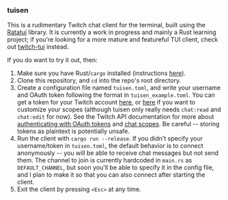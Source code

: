 ### tuisen

This is a rudimentary Twitch chat client for the terminal, built using the [Ratatui](https://github.com/ratatui-org/ratatui) library. It is currently a work in progress and mainly a Rust learning project; if you're looking for a more mature and featureful TUI client, check out [twitch-tui](https://github.com/Xithrius/twitch-tui) instead.

If you do want to try it out, then:

1. Make sure you have Rust/`cargo` installed (instructions [here](https://www.rust-lang.org/tools/install)).
2. Clone this repository, and `cd` into the repo's root directory.
3. Create a configuration file named `tuisen.toml`, and write your username and OAuth token following the format in `tuisen_example.toml`. You can get a token for your Twitch account [here](https://twitchapps.com/tmi/), or [here](https://twitchtokengenerator.com/) if you want to customize your scopes (although tuisen only really needs `chat:read` and `chat:edit` for now). See the Twitch API documentation for more about [authenticating with OAuth tokens](https://dev.twitch.tv/docs/authentication/getting-tokens-oauth/) and [chat scopes](https://dev.twitch.tv/docs/authentication/scopes/#chat-and-pubsub-scopes). Be careful -- storing tokens as plaintext is potentially unsafe.
4. Run the client with `cargo run --release`. If you didn't specify your username/token in `tuisen.toml`, the default behavior is to connect anonymously -- you will be able to receive chat messages but not send them. The channel to join is currently hardcoded in `main.rs` as `DEFAULT_CHANNEL`, but soon you'll be able to specify it in the config file, and I plan to make it so that you can also connect after starting the client.
5. Exit the client by pressing `<Esc>` at any time.
